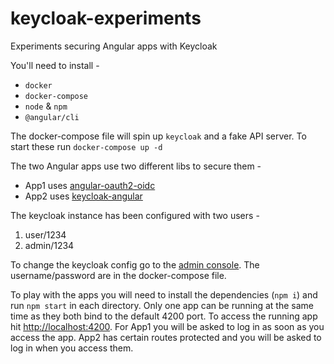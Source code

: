 # keycloak-experiments
Experiments securing Angular apps with Keycloak

You'll need to install -

* `docker`
* `docker-compose`
* `node` & `npm`
* `@angular/cli`

The docker-compose file will spin up `keycloak` and a fake API server.  To start these run `docker-compose up -d`

The two Angular apps use two different libs to secure them -

* App1 uses [angular-oauth2-oidc](https://github.com/manfredsteyer/angular-oauth2-oidc)
* App2 uses [keycloak-angular](https://github.com/mauriciovigolo/keycloak-angular)

The keycloak instance has been configured with two users -

1. user/1234
2. admin/1234

To change the keycloak config go to the [admin console](http://localhost:8080/auth/admin/).  The username/password are in the docker-compose file.

To play with the apps you will need to install the dependencies (`npm i`) and run `npm start` in each directory.  Only one app can be running at the same time as they both bind to the default 4200 port.  To access the running app hit [http://localhost:4200](http://localhost:4200).  For App1 you will be asked to log in as soon as you access the app.  App2 has certain routes protected and you will be asked to log in when you access them. 
